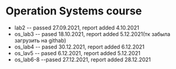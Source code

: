 # Operation Systems course
* lab2 -- passed 27.09.2021, report added 4.10.2021
* os_lab3 -- pased 18.10.2021, report added 5.12.2021(тк забыла загрузить на githab) 
* os_lab4 -- pased 30.12.2021, report added 6.12.2021
* os_lav5 -- pased 6.12.2021, report added 5.12.2021
* os_lab6-8 --pased 27.12.2021, report added 28.12.2021
